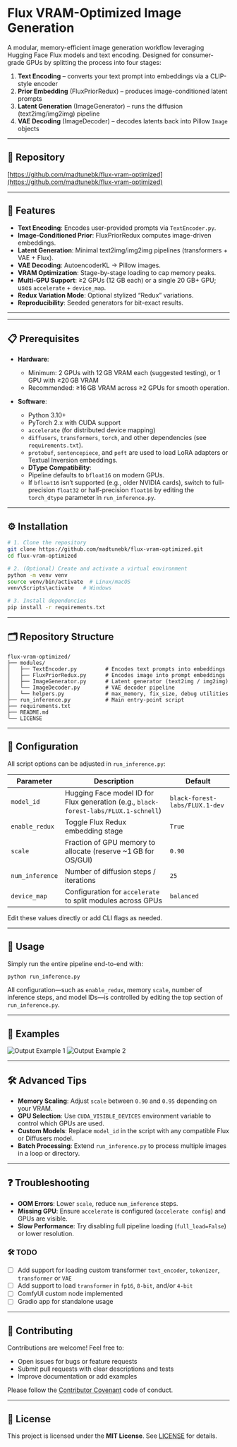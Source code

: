 # Flux VRAM-Optimized Image Generation

A modular, memory-efficient image generation workflow leveraging Hugging Face Flux models and text encoding. Designed for consumer-grade GPUs by splitting the process into four stages:  
1. **Text Encoding** – converts your text prompt into embeddings via a CLIP-style encoder  
2. **Prior Embedding** (FluxPriorRedux) – produces image-conditioned latent prompts  
3. **Latent Generation** (ImageGenerator) – runs the diffusion (text2img/img2img) pipeline  
4. **VAE Decoding** (ImageDecoder) – decodes latents back into Pillow `Image` objects  

---

## 🔗 Repository

[https://github.com/madtunebk/flux-vram-optimized](https://github.com/madtunebk/flux-vram-optimized)

---

## 🚀 Features

- **Text Encoding**: Encodes user-provided prompts via `TextEncoder.py`.  
- **Image-Conditioned Prior**: FluxPriorRedux computes image-driven embeddings.  
- **Latent Generation**: Minimal text2img/img2img pipelines (transformers + VAE + Flux).  
- **VAE Decoding**: AutoencoderKL → Pillow images.  
- **VRAM Optimization**: Stage-by-stage loading to cap memory peaks.  
- **Multi-GPU Support**: ≥2 GPUs (12 GB each) or a single 20 GB+ GPU; uses `accelerate` + `device_map`.  
- **Redux Variation Mode**: Optional stylized “Redux” variations.  
- **Reproducibility**: Seeded generators for bit-exact results.  

---

---

## 📋 Prerequisites

* **Hardware**:
  * Minimum: 2 GPUs with 12 GB VRAM each (suggested testing), or 1 GPU with ≥20 GB VRAM
  * Recommended: ≥16 GB VRAM across ≥2 GPUs for smooth operation.

* **Software**:
  * Python 3.10+
  * PyTorch 2.x with CUDA support
  * `accelerate` (for distributed device mapping)
  * `diffusers`, `transformers`, `torch`, and other dependencies (see `requirements.txt`).
  * `protobuf`, `sentencepiece`, and `peft` are used to load LoRA adapters or Textual Inversion embeddings.
  * **DType Compatibility**:
  * Pipeline defaults to `bfloat16` on modern GPUs.
  * If `bfloat16` isn’t supported (e.g., older NVIDIA cards), switch to full-precision `float32` or half-precision `float16` by editing the `torch_dtype` parameter in `run_inference.py`.
---

## ⚙️ Installation

```bash
# 1. Clone the repository
git clone https://github.com/madtunebk/flux-vram-optimized.git
cd flux-vram-optimized

# 2. (Optional) Create and activate a virtual environment
python -m venv venv
source venv/bin/activate  # Linux/macOS
venv\Scripts\activate   # Windows

# 3. Install dependencies
pip install -r requirements.txt
```

---

## 🗂️ Repository Structure

```text
flux-vram-optimized/
├── modules/
│   ├── TextEncoder.py         # Encodes text prompts into embeddings
│   ├── FluxPriorRedux.py      # Encodes image into prompt embeddings
│   ├── ImageGenerator.py      # Latent generator (text2img / img2img)
│   └── ImageDecoder.py        # VAE decoder pipeline
│   └── helpers.py             # max_memory, fix_size, debug utilities
├── run_inference.py           # Main entry-point script
├── requirements.txt
├── README.md
└── LICENSE
```

---

## 🔧 Configuration

All script options can be adjusted in `run_inference.py`:

| Parameter       | Description                                                                          | Default                            |
| --------------- | ------------------------------------------------------------------------------------ | ---------------------------------- |
| `model_id`      | Hugging Face model ID for Flux generation (e.g., `black-forest-labs/FLUX.1-schnell`) | `black-forest-labs/FLUX.1-dev`     |
| `enable_redux`  | Toggle Flux Redux embedding stage                                                    | `True`                             |
| `scale`         | Fraction of GPU memory to allocate (reserve \~1 GB for OS/GUI)                       | `0.90`                             |
| `num_inference` | Number of diffusion steps / iterations                                               | `25`                               |
| `device_map`    | Configuration for `accelerate` to split modules across GPUs                          | `balanced`                         |

Edit these values directly or add CLI flags as needed.

---

## 🚀 Usage

Simply run the entire pipeline end-to-end with:

```bash
python run_inference.py
```

All configuration—such as `enable_redux`, memory `scale`, number of inference steps, and model IDs—is controlled by editing the top section of `run_inference.py`.

---

## 📸 Examples

![Output Example 1](examples/flux_20250504_165658.png)
![Output Example 2](examples/flux_20250505_130923.png)

---

## 🛠️ Advanced Tips

* **Memory Scaling**: Adjust `scale` between `0.90` and `0.95` depending on your VRAM.
* **GPU Selection**: Use `CUDA_VISIBLE_DEVICES` environment variable to control which GPUs are used.
* **Custom Models**: Replace `model_id` in the script with any compatible Flux or Diffusers model.
* **Batch Processing**: Extend `run_inference.py` to process multiple images in a loop or directory.

---

## ❓ Troubleshooting

* **OOM Errors**: Lower `scale`, reduce `num_inference` steps.
* **Missing GPU**: Ensure `accelerate` is configured (`accelerate config`) and GPUs are visible.
* **Slow Performance**: Try disabling full pipeline loading (`full_load=False`) or lower resolution.

### 🛠️ TODO

- [ ] Add support for loading custom transformer  `text_encoder`, `tokenizer`,  `transformer` or `VAE`
- [ ] Add support to load `transformer` in `fp16`, `8-bit`, and/or `4-bit`  
- [ ] ComfyUI custom node implemented  
- [ ] Gradio app for standalone usage
---

## 🤝 Contributing

Contributions are welcome! Feel free to:

* Open issues for bugs or feature requests
* Submit pull requests with clear descriptions and tests
* Improve documentation or add examples

Please follow the [Contributor Covenant](https://www.contributor-covenant.org/) code of conduct.

---

## 📄 License

This project is licensed under the **MIT License**. See [LICENSE](LICENSE) for details.
